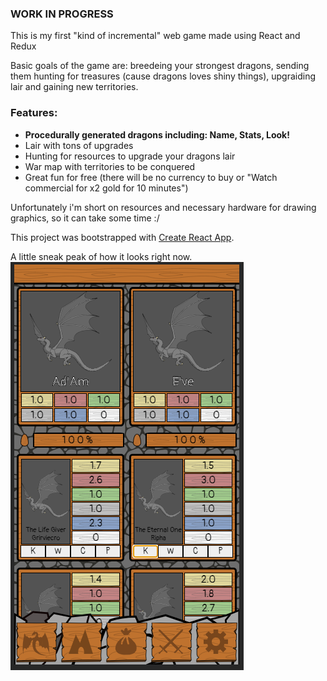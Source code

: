 ### WORK IN PROGRESS

This is my first "kind of incremental" web game made using React and Redux 

Basic goals of the game are: breedeing your strongest dragons, sending them hunting for treasures (cause dragons loves shiny things), upgraiding lair and gaining new territories.



### Features:
<ul>
<li><b>Procedurally generated dragons
  including:
  Name,
 Stats,
 Look!</b></li>
  <li>Lair with tons of upgrades</li>
  <li>Hunting for resources to upgrade your dragons lair</li>
  <li>War map with territories to be conquered</li>
  <li>Great fun for free (there will be no currency to buy or "Watch commercial for x2 gold for 10 minutes")</li>
</ul>


Unfortunately i'm short on resources and necessary hardware for drawing graphics, so it can take some time :/


This project was bootstrapped with [Create React App](https://github.com/facebook/create-react-app).

A little sneak peak of how it looks right now. 
![example](https://github.com/Wyxuch/Tribe-of-dragons/blob/master/example.PNG?raw=true)
